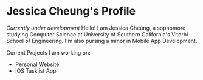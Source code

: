 # Jessica Cheung's Profile

_Currently under development_
Hello! I am Jessica Cheung, a sophomore studying Computer Science at University of Southern California's Viterbi School of Engineering. I'm also pursing a minor in Mobile App Development.

Current Projects I am working on:

- Personal Website
- iOS Tasklist App
